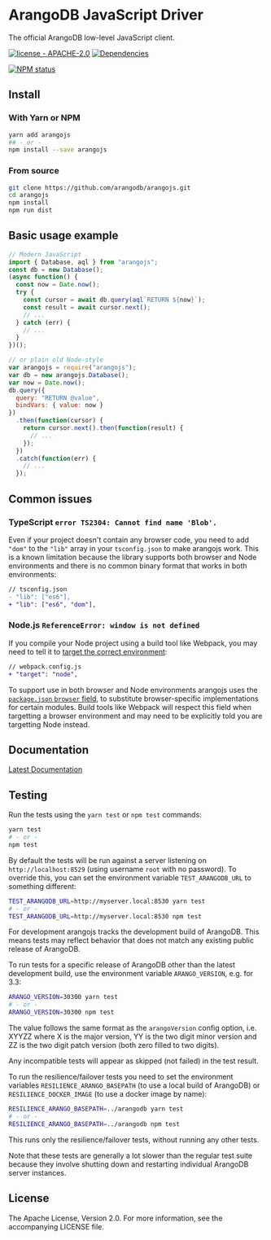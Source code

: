 # ArangoDB JavaScript Driver

The official ArangoDB low-level JavaScript client.

[![license - APACHE-2.0](https://img.shields.io/npm/l/arangojs.svg)](http://opensource.org/licenses/APACHE-2.0)
[![Dependencies](https://img.shields.io/david/arangodb/arangojs.svg)](https://david-dm.org/arangodb/arangojs)

[![NPM status](https://nodei.co/npm/arangojs.png?downloads=true&stars=true)](https://npmjs.org/package/arangojs)

## Install

### With Yarn or NPM

```sh
yarn add arangojs
## - or -
npm install --save arangojs
```

### From source

```sh
git clone https://github.com/arangodb/arangojs.git
cd arangojs
npm install
npm run dist
```

## Basic usage example

```js
// Modern JavaScript
import { Database, aql } from "arangojs";
const db = new Database();
(async function() {
  const now = Date.now();
  try {
    const cursor = await db.query(aql`RETURN ${now}`);
    const result = await cursor.next();
    // ...
  } catch (err) {
    // ...
  }
})();

// or plain old Node-style
var arangojs = require("arangojs");
var db = new arangojs.Database();
var now = Date.now();
db.query({
  query: "RETURN @value",
  bindVars: { value: now }
})
  .then(function(cursor) {
    return cursor.next().then(function(result) {
      // ...
    });
  })
  .catch(function(err) {
    // ...
  });
```

## Common issues

### TypeScript `error TS2304: Cannot find name 'Blob'.`

Even if your project doesn't contain any browser code, you need to add `"dom"`
to the `"lib"` array in your `tsconfig.json` to make arangojs work. This is a
known limitation because the library supports both browser and Node
environments and there is no common binary format that works in
both environments:

```diff
// tsconfig.json
- "lib": ["es6"],
+ "lib": ["es6", "dom"],
```

### Node.js `ReferenceError: window is not defined`

If you compile your Node project using a build tool like Webpack, you may need
to tell it to
[target the correct environment](https://webpack.js.org/configuration/target/):

```diff
// webpack.config.js
+ "target": "node",
```

To support use in both browser and Node environments arangojs uses the
[`package.json` `browser` field](https://github.com/defunctzombie/package-browser-field-spec),
to substitute browser-specific implementations for certain modules.
Build tools like Webpack will respect this field when targetting a browser
environment and may need to be explicitly told you are targetting Node instead.

## Documentation

[Latest Documentation](https://www.arangodb.com/docs/stable/drivers/js.html)

## Testing

Run the tests using the `yarn test` or `npm test` commands:

```sh
yarn test
# - or -
npm test
```

By default the tests will be run against a server listening on
`http://localhost:8529` (using username `root` with no password). To
override this, you can set the environment variable `TEST_ARANGODB_URL` to
something different:

```sh
TEST_ARANGODB_URL=http://myserver.local:8530 yarn test
# - or -
TEST_ARANGODB_URL=http://myserver.local:8530 npm test
```

For development arangojs tracks the development build of ArangoDB. This means
tests may reflect behavior that does not match any existing public release of
ArangoDB.

To run tests for a specific release of ArangoDB other than the latest
development build, use the environment variable `ARANGO_VERSION`, e.g. for 3.3:

```sh
ARANGO_VERSION=30300 yarn test
# - or -
ARANGO_VERSION=30300 npm test
```

The value follows the same format as the `arangoVersion` config option,
i.e. XYYZZ where X is the major version, YY is the two digit minor version
and ZZ is the two digit patch version (both zero filled to two digits).

Any incompatible tests will appear as skipped (not failed) in the test result.

To run the resilience/failover tests you need to set the environment variables
`RESILIENCE_ARANGO_BASEPATH` (to use a local build of ArangoDB) or
`RESILIENCE_DOCKER_IMAGE` (to use a docker image by name):

```sh
RESILIENCE_ARANGO_BASEPATH=../arangodb yarn test
# - or -
RESILIENCE_ARANGO_BASEPATH=../arangodb npm test
```

This runs only the resilience/failover tests, without running any other tests.

Note that these tests are generally a lot slower than the regular test suite
because they involve shutting down and restarting individual ArangoDB server
instances.

## License

The Apache License, Version 2.0. For more information, see the accompanying
LICENSE file.
